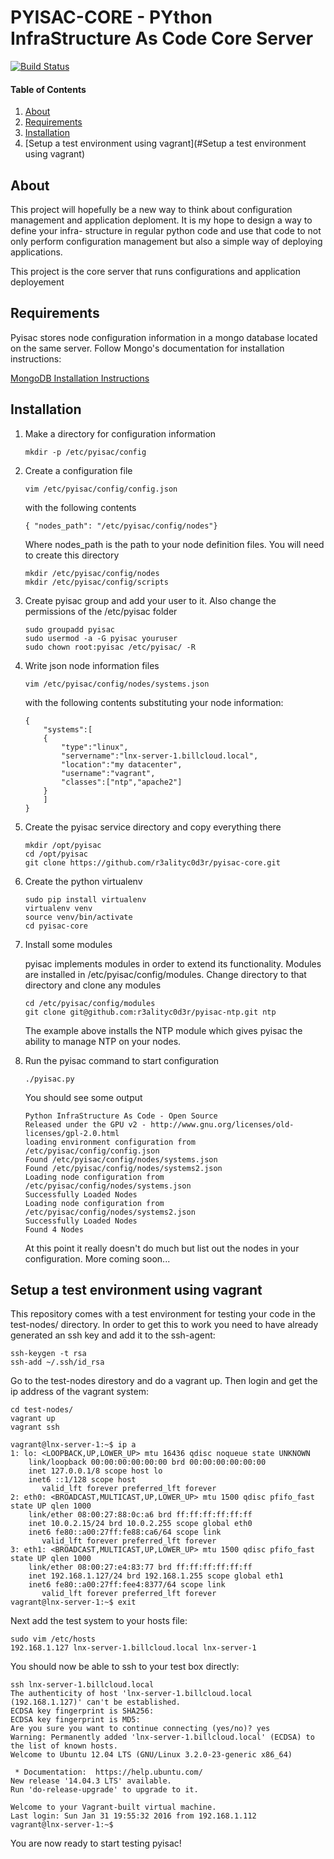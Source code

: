 # PYISAC-CORE - PYthon InfraStructure As Code Core Server

[![Build Status](https://travis-ci.org/r3alityc0d3r/pyisac-core.svg?branch=master)](https://travis-ci.org/r3alityc0d3r/pyisac-core)

#### Table of Contents
1. [About](#about)
2. [Requirements](#requirements)
3. [Installation](#installation)
4. [Setup a test environment using vagrant](#Setup a test environment using vagrant)
## About

This project will hopefully be a new way to think about configuration management
and application deploment.  It is my hope to design a way to define your infra-
structure in regular python code and use that code to not only perform 
configuration management but also a simple way of deploying applications.

This project is the core server that runs configurations and application
deployement

## Requirements

Pyisac stores node configuration information in a mongo database located on the
same server.  Follow Mongo's documentation for installation instructions:

[MongoDB Installation Instructions](https://docs.mongodb.org/manual/administration/install-on-linux/)

## Installation

1. Make a directory for configuration information

    ```
    mkdir -p /etc/pyisac/config
    ```

2. Create a configuration file

    ```
    vim /etc/pyisac/config/config.json
    ```

    with the following contents

    ```
    { "nodes_path": "/etc/pyisac/config/nodes"} 
    ```

    Where nodes_path is the path to your node definition files.  You will need
    to create this directory

    ```
    mkdir /etc/pyisac/config/nodes
    mkdir /etc/pyisac/config/scripts
    ```
3. Create pyisac group and add your user to it. Also change the permissions of the /etc/pyisac folder


    ```
    sudo groupadd pyisac
    sudo usermod -a -G pyisac youruser
    sudo chown root:pyisac /etc/pyisac/ -R
    ```
 
4. Write json node information files

    ```
    vim /etc/pyisac/config/nodes/systems.json
    ```

    with the following contents substituting your node information:

    ```
    {
        "systems":[
        {
            "type":"linux", 
            "servername":"lnx-server-1.billcloud.local", 
            "location":"my datacenter",
            "username":"vagrant",
            "classes":["ntp","apache2"]
        }
        ]
    }
    ```

5. Create the pyisac service directory and copy everything there

    ```
    mkdir /opt/pyisac
    cd /opt/pyisac
    git clone https://github.com/r3alityc0d3r/pyisac-core.git
    ```

6. Create the python virtualenv

    ```
    sudo pip install virtualenv
    virtualenv venv
    source venv/bin/activate
    cd pyisac-core
    ```
7. Install some modules

    pyisac implements modules in order to extend its functionality.  Modules
    are installed in /etc/pyisac/config/modules.  Change directory to that
    directory and clone any modules

    ```
    cd /etc/pyisac/config/modules
    git clone git@github.com:r3alityc0d3r/pyisac-ntp.git ntp
    ```

    The example above installs the NTP module which gives pyisac the ability
    to manage NTP on your nodes.

8. Run the pyisac command to start configuration

    ```
    ./pyisac.py
    ```
    You should see some output

    ```
    Python InfraStructure As Code - Open Source
    Released under the GPU v2 - http://www.gnu.org/licenses/old-licenses/gpl-2.0.html
    loading environment configuration from /etc/pyisac/config/config.json
    Found /etc/pyisac/config/nodes/systems.json
    Found /etc/pyisac/config/nodes/systems2.json
    Loading node configuration from /etc/pyisac/config/nodes/systems.json
    Successfully Loaded Nodes
    Loading node configuration from /etc/pyisac/config/nodes/systems2.json
    Successfully Loaded Nodes
    Found 4 Nodes
    ```

    At this point it really doesn't do much but list out the nodes in your
    configuration. More coming soon...

## Setup a test environment using vagrant

This repository comes with a test environment for testing your code in 
the test-nodes/ directory.  In order to get this to work you need to have
already generated an ssh key and add it to the ssh-agent:

```
ssh-keygen -t rsa
ssh-add ~/.ssh/id_rsa
```

Go to the test-nodes direstory and do a vagrant up.  Then login and get the ip
address of the vagrant system:

```
cd test-nodes/
vagrant up
vagrant ssh

vagrant@lnx-server-1:~$ ip a
1: lo: <LOOPBACK,UP,LOWER_UP> mtu 16436 qdisc noqueue state UNKNOWN 
    link/loopback 00:00:00:00:00:00 brd 00:00:00:00:00:00
    inet 127.0.0.1/8 scope host lo
    inet6 ::1/128 scope host 
       valid_lft forever preferred_lft forever
2: eth0: <BROADCAST,MULTICAST,UP,LOWER_UP> mtu 1500 qdisc pfifo_fast state UP qlen 1000
    link/ether 08:00:27:88:0c:a6 brd ff:ff:ff:ff:ff:ff
    inet 10.0.2.15/24 brd 10.0.2.255 scope global eth0
    inet6 fe80::a00:27ff:fe88:ca6/64 scope link 
       valid_lft forever preferred_lft forever
3: eth1: <BROADCAST,MULTICAST,UP,LOWER_UP> mtu 1500 qdisc pfifo_fast state UP qlen 1000
    link/ether 08:00:27:e4:83:77 brd ff:ff:ff:ff:ff:ff
    inet 192.168.1.127/24 brd 192.168.1.255 scope global eth1
    inet6 fe80::a00:27ff:fee4:8377/64 scope link 
       valid_lft forever preferred_lft forever
vagrant@lnx-server-1:~$ exit
```

Next add the test system to your hosts file:

```
sudo vim /etc/hosts
192.168.1.127 lnx-server-1.billcloud.local lnx-server-1
```

You should now be able to ssh to your test box directly:

```
ssh lnx-server-1.billcloud.local
The authenticity of host 'lnx-server-1.billcloud.local (192.168.1.127)' can't be established.
ECDSA key fingerprint is SHA256:
ECDSA key fingerprint is MD5:
Are you sure you want to continue connecting (yes/no)? yes
Warning: Permanently added 'lnx-server-1.billcloud.local' (ECDSA) to the list of known hosts.
Welcome to Ubuntu 12.04 LTS (GNU/Linux 3.2.0-23-generic x86_64)

 * Documentation:  https://help.ubuntu.com/
New release '14.04.3 LTS' available.
Run 'do-release-upgrade' to upgrade to it.

Welcome to your Vagrant-built virtual machine.
Last login: Sun Jan 31 19:55:32 2016 from 192.168.1.112
vagrant@lnx-server-1:~$
```

You are now ready to start testing pyisac!
